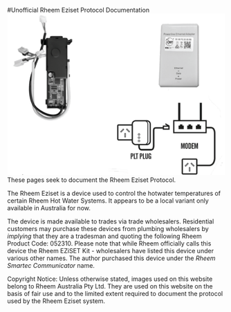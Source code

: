 #Unofficial Rheem Eziset Protocol Documentation
![Rheem Eziset Kit](device.png)
These pages seek to document the Rheem Eziset Protocol. 

The Rheem Eziset is a device used to control the hotwater temperatures of certain Rheem Hot Water Systems. It appears to be a local variant only available in Australia for now.

The device is made available to trades via trade wholesalers. Residential customers may purchase these devices from plumbing wholesalers by *implying* that they are a tradesman and quoting the following Rheem Product Code: 052310. Please note that while Rheem officially calls this device the Rheem EZiSET Kit - wholesalers have listed this device under various other names. The author purchased this device under the *Rheem Smartec Communicator* name.

Copyright Notice: Unless otherwise stated, images used on this website belong to Rheem Australia Pty Ltd. They are used on this website on the basis of fair use and to the limited extent required to document the protocol used by the Rheem Eziset system.
